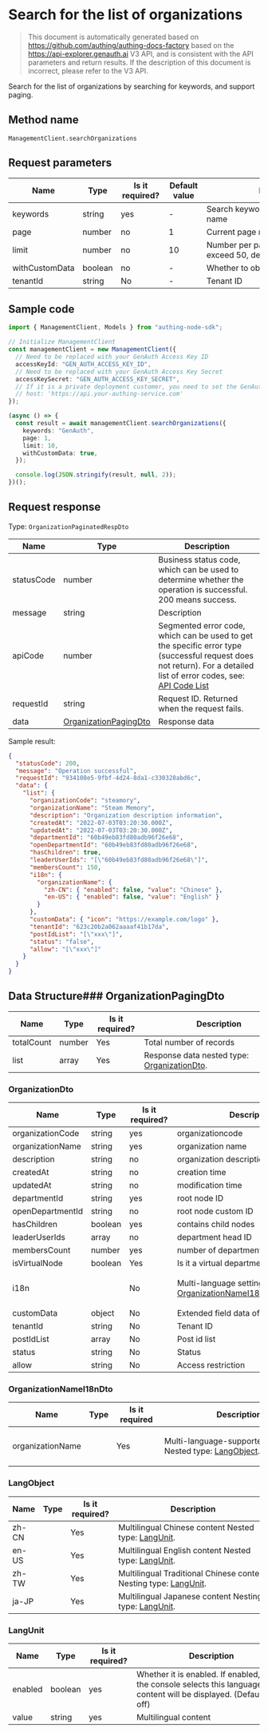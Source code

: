 # Search for the list of organizations

<!--
Warning ⚠️:
Do not modify this document directly,
https://github.com/Authing/authing-docs-factory
Use this project to generate
-->

<LastUpdated />

> This document is automatically generated based on https://github.com/authing/authing-docs-factory based on the https://api-explorer.genauth.ai V3 API, and is consistent with the API parameters and return results. If the description of this document is incorrect, please refer to the V3 API.

Search for the list of organizations by searching for keywords, and support paging.

## Method name

`ManagementClient.searchOrganizations`

## Request parameters

| Name           | Type    | <div style="width:80px">Is it required?</div> | <div style="width:60px">Default value</div> | <div style="width:300px">Description</div>               | <div style="width:200px">Sample value</div> |
| -------------- | ------- | --------------------------------------------- | ------------------------------------------- | -------------------------------------------------------- | ------------------------------------------- |
| keywords       | string  | yes                                           | -                                           | Search keywords, such as organization name               | `GenAuth`                                   |
| page           | number  | no                                            | 1                                           | Current page number, starting from 1                     | `1`                                         |
| limit          | number  | no                                            | 10                                          | Number per page, maximum cannot exceed 50, default is 10 | `10`                                        |
| withCustomData | boolean | no                                            | -                                           | Whether to obtain custom data                            | `true`                                      |
| tenantId       | string  | No                                            | -                                           | Tenant ID                                                | `623c20b2a062aaaaf41b17da`                  |

## Sample code

```ts
import { ManagementClient, Models } from "authing-node-sdk";

// Initialize ManagementClient
const managementClient = new ManagementClient({
  // Need to be replaced with your GenAuth Access Key ID
  accessKeyId: "GEN_AUTH_ACCESS_KEY_ID",
  // Need to be replaced with your GenAuth Access Key Secret
  accessKeySecret: "GEN_AUTH_ACCESS_KEY_SECRET",
  // If it is a private deployment customer, you need to set the GenAuth service domain name
  // host: 'https://api.your-authing-service.com'
});

(async () => {
  const result = await managementClient.searchOrganizations({
    keywords: "GenAuth",
    page: 1,
    limit: 10,
    withCustomData: true,
  });

  console.log(JSON.stringify(result, null, 2));
})();
```

## Request response

Type: `OrganizationPaginatedRespDto`

| Name       | Type                                                       | Description                                                                                                                                                                                                                                                                                                                                  |
| ---------- | ---------------------------------------------------------- | -------------------------------------------------------------------------------------------------------------------------------------------------------------------------------------------------------------------------------------------------------------------------------------------------------------------------------------------- |
| statusCode | number                                                     | Business status code, which can be used to determine whether the operation is successful. 200 means success.                                                                                                                                                                                                                                 |
| message    | string                                                     | Description                                                                                                                                                                                                                                                                                                                                  |
| apiCode    | number                                                     | Segmented error code, which can be used to get the specific error type (successful request does not return). For a detailed list of error codes, see: [API Code List](https://api-explorer.genauth.ai/?tag=group/%E5%BC%80%E5%8F%91%E5%87%86%E5%A4%87#tag/%E5%BC%80%E5%8F%91%E5%87%86%E5%A4%87/%E9%94%99%E8%AF%AF%E5%A4%84%E7%90%86/apiCode) |
| requestId  | string                                                     | Request ID. Returned when the request fails.                                                                                                                                                                                                                                                                                                 |
| data       | <a href="#OrganizationPagingDto">OrganizationPagingDto</a> | Response data                                                                                                                                                                                                                                                                                                                                |

Sample result:

```json
{
  "statusCode": 200,
  "message": "Operation successful",
  "requestId": "934108e5-9fbf-4d24-8da1-c330328abd6c",
  "data": {
    "list": {
      "organizationCode": "steamory",
      "organizationName": "Steam Memory",
      "description": "Organization description information",
      "createdAt": "2022-07-03T03:20:30.000Z",
      "updatedAt": "2022-07-03T03:20:30.000Z",
      "departmentId": "60b49eb83fd80adb96f26e68",
      "openDepartmentId": "60b49eb83fd80adb96f26e68",
      "hasChildren": true,
      "leaderUserIds": "[\"60b49eb83fd80adb96f26e68\"]",
      "membersCount": 150,
      "i18n": {
        "organizationName": {
          "zh-CN": { "enabled": false, "value": "Chinese" },
          "en-US": { "enabled": false, "value": "English" }
        }
      },
      "customData": { "icon": "https://example.com/logo" },
      "tenantId": "623c20b2a062aaaaf41b17da",
      "postIdList": "[\"xxx\"]",
      "status": "false",
      "allow": "[\"xxx\"]"
    }
  }
}
```

## Data Structure### <a id="OrganizationPagingDto"></a> OrganizationPagingDto

| Name       | Type   | <div style="width:80px">Is it required?</div> | <div style="width:300px">Description</div>                                 | <div style="width:200px">Example value</div> |
| ---------- | ------ | --------------------------------------------- | -------------------------------------------------------------------------- | -------------------------------------------- |
| totalCount | number | Yes                                           | Total number of records                                                    |                                              |
| list       | array  | Yes                                           | Response data nested type: <a href="#OrganizationDto">OrganizationDto</a>. |                                              |

### <a id="OrganizationDto"></a> OrganizationDto

| Name             | Type    | <div style="width:80px">Is it required?</div> | <div style="width:300px" >Description</div>                                                          | <div style="width:200px">Example value</div>                                                                  |
| ---------------- | ------- | --------------------------------------------- | ---------------------------------------------------------------------------------------------------- | ------------------------------------------------------------------------------------------------------------- |
| organizationCode | string  | yes                                           | organizationcode                                                                                     | `steamory`                                                                                                    |
| organizationName | string  | yes                                           | organization name                                                                                    | `steammemory`                                                                                                 |
| description      | string  | no                                            | organization description                                                                             | `organization description`                                                                                    |
| createdAt        | string  | no                                            | creation time                                                                                        | `2022-07-03T03:20: 30.000Z`                                                                                   |
| updatedAt        | string  | no                                            | modification time                                                                                    | `2022-07-03T03:20:30.000Z`                                                                                    |
| departmentId     | string  | yes                                           | root node ID                                                                                         | `60b49eb83fd80adb96f26e68`                                                                                    |
| openDepartmentId | string  | no                                            | root node custom ID                                                                                  | `60b49eb83fd80adb96f26e68`                                                                                    |
| hasChildren      | boolean | yes                                           | contains child nodes                                                                                 | `true`                                                                                                        |
| leaderUserIds    | array   | no                                            | department head ID                                                                                   | `["60b49eb83fd80adb96f26e68"]`                                                                                |
| membersCount     | number  | yes                                           | number of department members                                                                         | `150`                                                                                                         |
| isVirtualNode    | boolean | Yes                                           | Is it a virtual department                                                                           |                                                                                                               |
| i18n             |         | No                                            | Multi-language settings Nested type: <a href="#OrganizationNameI18nDto">OrganizationNameI18nDto</a>. | `{"organizationName":{"zh-CN":{"enabled":false,"value":"中文"},"en-US":{"enabled":false,"value":"English"}}}` |
| customData       | object  | No                                            | Extended field data of department                                                                    | `{"icon":"https://example.com/logo"}`                                                                         |
| tenantId         | string  | No                                            | Tenant ID                                                                                            | `623c20b2a062aaaaf41b17da`                                                                                    |
| postIdList       | array   | No                                            | Post id list                                                                                         | `["xxx"]`                                                                                                     |
| status           | string  | No                                            | Status                                                                                               | `false`                                                                                                       |
| allow            | string  | No                                            | Access restriction                                                                                   | `["xxx"]`                                                                                                     |

### <a id="OrganizationNameI18nDto"></a> OrganizationNameI18nDto

| Name             | Type | <div style="width:80px">Is it required</div> | <div style="width:300px">Description</div>                                        | <div style="width:200px">Sample value</div>                                              |
| ---------------- | ---- | -------------------------------------------- | --------------------------------------------------------------------------------- | ---------------------------------------------------------------------------------------- |
| organizationName |      | Yes                                          | Multi-language-supported field Nested type: <a href="#LangObject">LangObject</a>. | `{"zh-CN":{"enabled":false,"value":"中文"},"en-US":{"enabled":false,"value":"English"}}` |

### <a id="LangObject"></a> LangObject

| Name  | Type | <div style="width:80px">Is it required?</div> | <div style="width:300px">Description</div>                                               | <div style="width:200px">Sample value</div> |
| ----- | ---- | --------------------------------------------- | ---------------------------------------------------------------------------------------- | ------------------------------------------- |
| zh-CN |      | Yes                                           | Multilingual Chinese content Nested type: <a href="#LangUnit">LangUnit</a>.              | `{"enabled":false,"value":"中文"}`          |
| en-US |      | Yes                                           | Multilingual English content Nested type: <a href="#LangUnit">LangUnit</a>.              | `{"enabled":false,"value":"English"}`       |
| zh-TW |      | Yes                                           | Multilingual Traditional Chinese content Nesting type: <a href="#LangUnit">LangUnit</a>. | `{"enabled":false,"value":"繁體中文"}`      |
| ja-JP |      | Yes                                           | Multilingual Japanese content Nesting type: <a href="#LangUnit">LangUnit</a>.            | `{"enabled":false,"value":"日本語"}`        |

### <a id="LangUnit"></a> LangUnit

| Name    | Type    | <div style="width:80px">Is it required?</div> | <div style="width:300px">Description</div>                                                                                | <div style="width:200px">Sample value</div> |
| ------- | ------- | --------------------------------------------- | ------------------------------------------------------------------------------------------------------------------------- | ------------------------------------------- |
| enabled | boolean | yes                                           | Whether it is enabled. If enabled, and the console selects this language, the content will be displayed. (Default is off) |                                             |
| value   | string  | yes                                           | Multilingual content                                                                                                      |                                             |
